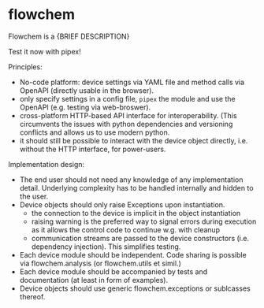 # flowchem
Flowchem is a {BRIEF DESCRIPTION}

Test it now with pipex!

Principles:
- No-code platform: device settings via YAML file and method calls via OpenAPI (directly usable in the browser).
- only specify settings in a config file, `pipex` the module and use the OpenAPI (e.g. testing via web-broswer).
- cross-platform HTTP-based API interface for interoperability. (This circumvents the issues with python dependencies and versioning conflicts and allows us to use modern python.
- it should still be possible to interact with the device object directly, i.e. without the HTTP interface, for power-users.

Implementation design:
- The end user should not need any knowledge of any implementation detail. Underlying complexity has to be handled internally and hidden to the user. 
- Device objects should only raise Exceptions upon instantiation.
  - the connection to the device is implicit in the object instantiation
  - raising warning is the preferred way to signal errors during execution as it allows the control code to continue w.g. with cleanup
  - communication streams are passed to the device constructors (i.e. dependency injection). This simplifies testing.
- Each device module should be independent. Code sharing is possible via flowchem.analysis (or flowchem.utils et simil.) 
- Each device module should be accompanied by tests and documentation (at least in form of examples).
- Device objects should use generic flowchem.exceptions or sublcasses thereof.